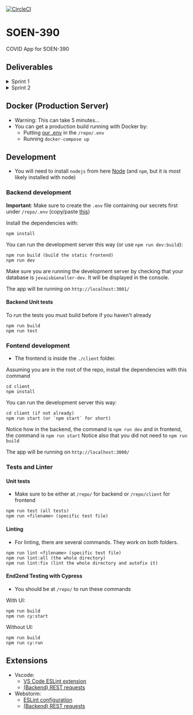 [![CircleCI](https://circleci.com/gh/SOEN-390-Team-20/Team-20-SOEN-390/tree/main.svg?style=svg)](https://circleci.com/gh/SOEN-390-Team-20/Team-20-SOEN-390/tree/main)

# SOEN-390
COVID App for SOEN-390

## Deliverables

<details>
 <summary>Sprint 1</summary>
 
 * User Stories: [Link](https://docs.google.com/document/d/10e0HZjkWyzlSJokzyg2kVIG6lEmYFzd5JUu7HRchm74/edit?usp=sharing)
 * Release Plan: [Link](https://docs.google.com/spreadsheets/d/1AnwQnLcOWrc7WdgSCdrhiCFdA93MjsrW/edit?usp=sharing&ouid=102135473325782843143&rtpof=true&sd=true)
 * SAD: [Link](https://docs.google.com/document/d/1Ufmfg821g7_rF3dyY5VU9c14m0wEapiFrJ8mhEENNrI/edit?usp=sharing)
 * Risk Assessment: \[[Log](https://drive.google.com/file/d/1kEs8hGzfQoS4M2BgRx-tnM814cgZDpvR/view?usp=sharing)] \[[Plan](https://drive.google.com/file/d/1kEs8hGzfQoS4M2BgRx-tnM814cgZDpvR/view?usp=sharing)]
 * UI prototype: \[[Doc](https://docs.google.com/document/d/1vIKDfNXSNiLRZCsmxhTnLM62R3UDsN8ENk8Hd2ggnEY/edit?usp=sharing)] \[[Figma](https://www.figma.com/file/RnPSGbdIQBEvGQPM6Kxqdv/Wireframes?node-id=2%3A2)]
 * Running Prototype: \[[Frontend](http://ec2-15-223-77-239.ca-central-1.compute.amazonaws.com:3000/)] \[[Backend](http://ec2-15-223-77-239.ca-central-1.compute.amazonaws.com:3001/)]
 * Sprint Retrospective: [Link](https://docs.google.com/document/d/1iTohXd3ckTxBPp3_kZDx-4ve5Yf9xTZEQawz6jqnY2Q/edit?usp=sharing)

</details>

<details>
 <summary>Sprint 2</summary>
 
 * User Stories: [Issues Tag](https://github.com/SOEN-390-Team-20/Team-20-SOEN-390/issues?q=is%3Aopen+is%3Aissue+label%3A%22feature+%3E+user+story%22)
 * Release Plan: [Plan](https://github.com/SOEN-390-Team-20/docs/blob/main/Sprint2/SOEN390_-_Sprint_3_Release_Plan_.png)
 * SAD: [Link](https://docs.google.com/document/d/192XCOswWAeMxMYo81xI_q4zMg4_6cP2jYnHrcfoHVfE/edit?usp=sharing)
 * Risk Assessment: \[[Log](https://drive.google.com/file/d/1h7F6gm-ETIuUhl4x48tY_FcbzE781tns/view?usp=sharing)] \[[Plan](https://drive.google.com/file/d/1H9uhM4CK5ZeQoPCPhT-R25T15cZoLzub/view?usp=sharing)]
 * UI Prototype: \[[Doc](https://docs.google.com/document/d/1AIXJ3E0Vb6Wovg22-LrJ2GNXdQBCJzd8V3u860CvzPc/edit?usp=sharing)]  \[[Figma](https://www.figma.com/file/MDvw0VTmIiFWOpSgTsgFPw/JeVaisBienAller?node-id=0%3A1)]
 * Testing Plan: [Link](https://github.com/SOEN-390-Team-20/docs/blob/main/Sprint2/TestingPlan.md)
 * Running Prototype: [Link](https://jevaisbienaller.herokuapp.com/)
 * Sprint Retrospective: [Link](https://docs.google.com/document/d/1WRL7p0MVQ1aI9DFx9Wx3DCPzE6Ny1W-oIw9Me_cLudc/edit?usp=sharing)
 
</details>

## Docker (Production Server)
* Warning: This can take 5 minutes...
* You can get a production build running with Docker by:
  * Putting [our .env](https://github.com/SOEN-390-Team-20/.env/blob/main/.env) in the `/repo/.env`
  * Running `docker-compose up`

## Development

* You will need to install `nodejs` from here [Node](https://nodejs.org/en/) (and `npm`, but it is most likely installed with node)

### Backend development

**Important**: Make sure to create the `.env` file containing our secrets first under `/repo/.env` (copy/paste [this](https://github.com/SOEN-390-Team-20/.env/blob/main/.env))

Install the dependencies with:

```
npm install
```

You can run the development server this way (or use `npm run dev:build`):

```
npm run build (build the static frontend)
npm run dev
```

Make sure you are running the development server by checking that your database is `jevaisbienaller-dev`. It will be displayed in the console.

The app will be running on `http://localhost:3001/`

#### Backend Unit tests

To run the tests you must build before if you haven't already

```
npm run build
npm run test
```

### Fontend development


* The frontend is inside the `./client` folder.

Assuming you are in the root of the repo, install the dependencies with this command

```
cd client
npm install
```

You can run the development server this way:

```
cd client (if not already)
npm run start (or `npm start` for short)
```

Notice how in the backend, the command is `npm run dev` and in frontend, the command is `npm run start`
Notice also that you did not need to `npm run build`

The app will be running on `http://localhost:3000/`

### Tests and Linter

#### Unit tests

* Make sure to be either at `/repo/` for backend or `/repo/client` for frontend

```
npm run test (all tests)
npm run <filename> (specific test file)
```

#### Linting

* For linting, there are several commands. They work on both folders.
```
npm run lint <filename> (specific test file)
npm run lint:all (the whole directory)
npm run lint:fix (lint the whole directory and autofix it)
```

#### End2end Testing with Cypress

* You should be at `/repo/` to run these commands

With UI:
```
npm run build
npm run cy:start
```

Without UI:
```
npm run build
npm run cy:run
```

## Extensions
* Vscode:
  * [VS Code ESLint extension](https://marketplace.visualstudio.com/items?itemName=dbaeumer.vscode-eslint)
  * [(Backend) REST requests](https://marketplace.visualstudio.com/items?itemName=humao.rest-client)
* Webstorm:
  * [ESLint configuration](https://www.jetbrains.com/help/webstorm/eslint.html)
  * [(Backend) REST requests](https://www.jetbrains.com/help/webstorm/http-client-in-product-code-editor.html#composing-http-requests)
